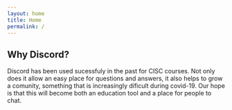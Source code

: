 ```yaml
---
layout: home
title: Home
permalink: /
---
```


## Why Discord?
Discord has been used sucessfuly in the past for CISC courses. Not only does it allow an easy place for questions
and answers, it also helps to grow a comunity, something that is increasingly dificult during covid-19. Our
hope is that this will become both an education tool and a place for people to chat.
